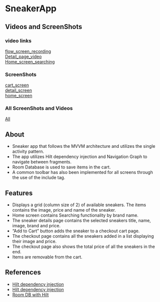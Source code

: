 # SneakerApp

## Videos and ScreenShots

### video links <br>

[flow_screen_recording](https://drive.google.com/file/d/1ZpQBASaoGQE7H43Bsfer41AEdr2hu1sC/view?usp=share_link) <br>
[Detail_page_video](https://drive.google.com/file/d/1cJ6DjpEVfwL1mCZmz2_8WTp2ou0sH2Bg/view?usp=share_link) <br>
[Home_screen_searching](https://drive.google.com/file/d/1PjzXNTgs0USk8tAvDP6XV5qAYZKnB1np/view?usp=share_link) <br>

### ScreenShots <br>

[cart_screen](https://drive.google.com/file/d/1ktTLihOT2gf0xvarO0obDPez9PYA_BXj/view?usp=share_link) <br>
[detail_screen](https://drive.google.com/file/d/1YFKA_z5ZlHnR4PzGYUp0M7rFq6hemfcP/view?usp=share_link) <br>
[home_screen](https://drive.google.com/file/d/145ZNpphq2AdfFXxfRaddc30ANkxIJtaH/view?usp=share_link) <br>

### All ScreenShots and Videos <br>
[All](https://drive.google.com/drive/folders/15f7a_DybQyYElQbOxKjq6SLeyshVKNos?usp=share_link)


## About

- Sneaker app that follows the MVVM architecture and utilizes the single activity pattern.
- The app utilizes Hilt dependency injection and Navigation Graph to navigate between fragments.
- Room Database is used to save items in the cart.
- A common toolbar has also been implemented for all screens through the use of the include tag.


## Features
- Displays a grid (column size of 2) of available sneakers. The items contains the image, price and name of the sneaker.
- Home screen contains Searching functionality by brand name.
- The sneaker details page contains the selected sneakers title, name, image, brand and price.
- “Add to Cart” button adds the sneaker to a checkout cart page.
- The checkout page contains all the sneakers added in a list displaying their image and price.
- The checkout page also shows the total price of all the sneakers in the end.
- Items are removable from the cart.

## References
 
- [Hilt dependency injection](https://developer.android.com/training/dependency-injection/hilt-android)
- [Hilt dependency injection](https://www.youtube.com/watch?v=64hHvlR-d4k&list=PLRKyZvuMYSIOSigPsU9_tbO0uDyaZ8Ycf)
- [Room DB with Hilt](https://svvashishtha.medium.com/using-room-with-hilt-cb57a1bc32f)